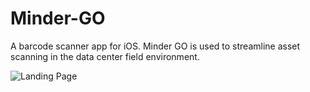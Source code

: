 # Minder-GO
A barcode scanner app for iOS. Minder GO is used to streamline asset scanning in the data center field environment.

![Landing Page](https://i.imgur.com/5gAuT3b.png)

